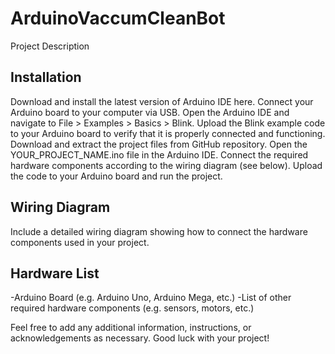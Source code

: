 # ArduinoVaccumCleanBot
Project Description

## Installation

Download and install the latest version of Arduino IDE here.
Connect your Arduino board to your computer via USB.
Open the Arduino IDE and navigate to File > Examples > Basics > Blink.
Upload the Blink example code to your Arduino board to verify that it is properly connected and functioning.
Download and extract the project files from GitHub repository.
Open the YOUR_PROJECT_NAME.ino file in the Arduino IDE.
Connect the required hardware components according to the wiring diagram (see below).
Upload the code to your Arduino board and run the project.


## Wiring Diagram

Include a detailed wiring diagram showing how to connect the hardware components used in your project.

## Hardware List

-Arduino Board (e.g. Arduino Uno, Arduino Mega, etc.)
-List of other required hardware components (e.g. sensors, motors, etc.)

Feel free to add any additional information, instructions, or acknowledgements as necessary. Good luck with your project!
